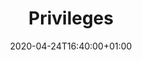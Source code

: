 ---
title: "Privileges"
date: 2020-04-24T16:40:00+01:00
type: docs
weight: 30
description: The different types of privilege and how they can be assigned
---